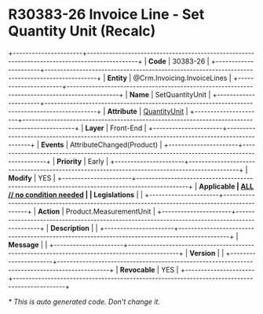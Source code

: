 ﻿---
erp.type: front-end-business-rule
erp.entity: Crm.Invoicing.InvoiceLines
---

# R30383-26 Invoice Line - Set Quantity Unit (Recalc)
+----------------------+----------------------------------------------------------------------------------------------+
| **Code**             | 30383-26                                                                                     |
+----------------------+----------------------------------------------------------------------------------------------+
| **Entity**           | @Crm.Invoicing.InvoiceLines                                                                  |
+----------------------+----------------------------------------------------------------------------------------------+
| **Name**             | SetQuantityUnit                                                                              |
+----------------------+----------------------------------------------------------------------------------------------+
| **Attribute**        | [QuantityUnit](../entities/Crm.Invoicing.InvoiceLines.md#quantityunit)                       |
+----------------------+----------------------------------------------------------------------------------------------+
| **Layer**            | Front-End                                                                                    |
+----------------------+----------------------------------------------------------------------------------------------+
| **Events**           | AttributeChanged(Product)                                                                    |
+----------------------+----------------------------------------------------------------------------------------------+
| **Priority**         | Early                                                                                        |
+----------------------+----------------------------------------------------------------------------------------------+
| **Modify**           | YES                                                                                          |
+----------------------+----------------------------------------------------------------------------------------------+
| **Applicable         | [ALL // no condition needed](xref:applicable-legislations)                                   |
| Legislations**       |                                                                                              |
+----------------------+----------------------------------------------------------------------------------------------+
| **Action**           | Product.MeasurementUnit                                                                      |
+----------------------+----------------------------------------------------------------------------------------------+
| **Description**      |                                                                                              |
+----------------------+----------------------------------------------------------------------------------------------+
| **Message**          |                                                                                              |
+----------------------+----------------------------------------------------------------------------------------------+
| **Version**          |                                                                                              |
+----------------------+----------------------------------------------------------------------------------------------+
| **Revocable**        | YES                                                                                          |
+----------------------+----------------------------------------------------------------------------------------------+

*\* This is auto generated code. Don't change it.*
